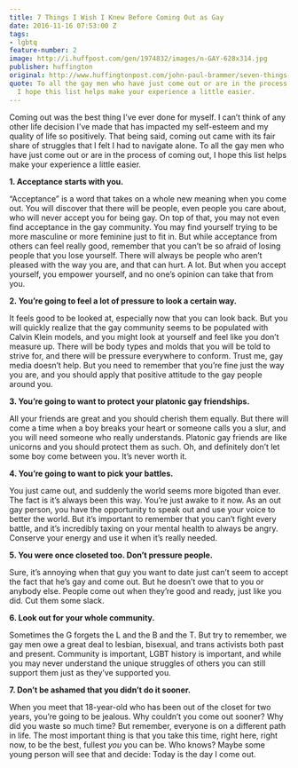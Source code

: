 ```yaml
---
title: 7 Things I Wish I Knew Before Coming Out as Gay
date: 2016-11-16 07:53:00 Z
tags:
- lgbtq
feature-number: 2
image: http://i.huffpost.com/gen/1974832/images/n-GAY-628x314.jpg
publisher: huffington
original: http://www.huffingtonpost.com/john-paul-brammer/seven-things-i-wish-i-kne_1_b_5824644.html
quote: To all the gay men who have just come out or are in the process of coming out,
  I hope this list helps make your experience a little easier.
---
```


Coming out was the best thing I’ve ever done for myself. I can’t think of any other life decision I’ve made that has impacted my self-esteem and my quality of life so positively. That being said, coming out came with its fair share of struggles that I felt I had to navigate alone. To all the gay men who have just come out or are in the process of coming out, I hope this list helps make your experience a little easier.

**1. Acceptance starts with you.**

“Acceptance” is a word that takes on a whole new meaning when you come out. You will discover that there will be people, even people you care about, who will never accept you for being gay. On top of that, you may not even find acceptance in the gay community. You may find yourself trying to be more masculine or more feminine just to fit in. But while acceptance from others can feel really good, remember that you can’t be so afraid of losing people that you lose yourself. There will always be people who aren’t pleased with the way you are, and that can hurt. A lot. But when you accept yourself, you empower yourself, and no one’s opinion can take that from you.

**2. You’re going to feel a lot of pressure to look a certain way.**

It feels good to be looked at, especially now that you can look back. But you will quickly realize that the gay community seems to be populated with Calvin Klein models, and you might look at yourself and feel like you don’t measure up. There will be body types and molds that you will be told to strive for, and there will be pressure everywhere to conform. Trust me, gay media doesn’t help. But you need to remember that you’re fine just the way you are, and you should apply that positive attitude to the gay people around you.

**3. You’re going to want to protect your platonic gay friendships.**

All your friends are great and you should cherish them equally. But there will come a time when a boy breaks your heart or someone calls you a slur, and you will need someone who really understands. Platonic gay friends are like unicorns and you should protect them as such. Oh, and definitely don’t let some boy come between you. It’s never worth it.

**4. You’re going to want to pick your battles.**

You just came out, and suddenly the world seems more bigoted than ever. The fact is it’s always been this way. You’re just awake to it now. As an out gay person, you have the opportunity to speak out and use your voice to better the world. But it’s important to remember that you can’t fight every battle, and it’s incredibly taxing on your mental health to always be angry. Conserve your energy and use it when it’s really needed.

**5. You were once closeted too. Don’t pressure people.**

Sure, it’s annoying when that guy you want to date just can’t seem to accept the fact that he’s gay and come out. But he doesn’t owe that to you or anybody else. People come out when they’re good and ready, just like you did. Cut them some slack.

**6. Look out for your whole community.**

Sometimes the G forgets the L and the B and the T. But try to remember, we gay men owe a great deal to lesbian, bisexual, and trans activists both past and present. Community is important, LGBT history is important, and while you may never understand the unique struggles of others you can still support them just as they’ve supported you.

**7. Don’t be ashamed that you didn’t do it sooner.**

When you meet that 18-year-old who has been out of the closet for two years, you’re going to be jealous. Why couldn’t you come out sooner? Why did you waste so much time? But remember, everyone is on a different path in life. The most important thing is that you take this time, right here, right now, to be the best, fullest *you* you can be. Who knows? Maybe some young person will see that and decide: Today is the day I come out.